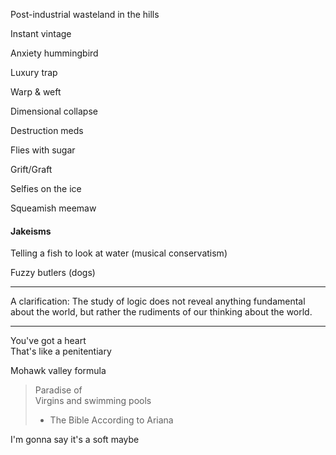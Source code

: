 Post-industrial wasteland in the hills 

Instant vintage 

Anxiety hummingbird 

Luxury trap

Warp & weft

Dimensional collapse 

Destruction meds 

Flies with sugar 

Grift/Graft

Selfies on the ice

Squeamish meemaw

#### Jakeisms 

Telling a fish to look at water 
(musical conservatism)

Fuzzy butlers
(dogs)

---

A clarification:
The study of logic does not reveal anything fundamental about the world, but rather the rudiments of our thinking about the world.

---

You've got a heart  
That's like a penitentiary 

Mohawk valley formula 

 > Paradise of  
 > Virgins and swimming pools 
 > - The Bible According to Ariana 

I'm gonna say it's a soft maybe
